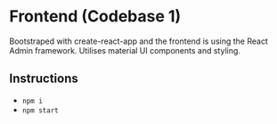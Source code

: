 # Frontend (Codebase 1)
Bootstraped with create-react-app and the frontend is using the React Admin framework. Utilises material UI components and styling. 

## Instructions
* `npm i`
* `npm start`

